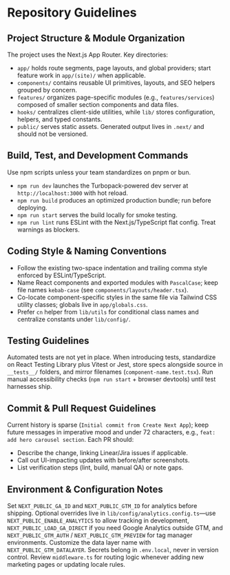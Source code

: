 # Repository Guidelines

## Project Structure & Module Organization
The project uses the Next.js App Router. Key directories:
- `app/` holds route segments, page layouts, and global providers; start feature work in `app/(site)/` when applicable.
- `components/` contains reusable UI primitives, layouts, and SEO helpers grouped by concern.
- `features/` organizes page-specific modules (e.g., `features/services`) composed of smaller section components and data files.
- `hooks/` centralizes client-side utilities, while `lib/` stores configuration, helpers, and typed constants.
- `public/` serves static assets. Generated output lives in `.next/` and should not be versioned.

## Build, Test, and Development Commands
Use npm scripts unless your team standardizes on pnpm or bun.
- `npm run dev` launches the Turbopack-powered dev server at `http://localhost:3000` with hot reload.
- `npm run build` produces an optimized production bundle; run before deploying.
- `npm run start` serves the build locally for smoke testing.
- `npm run lint` runs ESLint with the Next.js/TypeScript flat config. Treat warnings as blockers.

## Coding Style & Naming Conventions
- Follow the existing two-space indentation and trailing comma style enforced by ESLint/TypeScript.
- Name React components and exported modules with `PascalCase`; keep file names `kebab-case` (see `components/layouts/header.tsx`).
- Co-locate component-specific styles in the same file via Tailwind CSS utility classes; globals live in `app/globals.css`.
- Prefer `cn` helper from `lib/utils` for conditional class names and centralize constants under `lib/config/`.

## Testing Guidelines
Automated tests are not yet in place. When introducing tests, standardize on React Testing Library plus Vitest or Jest, store specs alongside source in `__tests__/` folders, and mirror filenames (`component-name.test.tsx`). Run manual accessibility checks (`npm run start` + browser devtools) until test harnesses ship.

## Commit & Pull Request Guidelines
Current history is sparse (`Initial commit from Create Next App`); keep future messages in imperative mood and under 72 characters, e.g., `feat: add hero carousel section`. Each PR should:
- Describe the change, linking Linear/Jira issues if applicable.
- Call out UI-impacting updates with before/after screenshots.
- List verification steps (lint, build, manual QA) or note gaps.

## Environment & Configuration Notes
Set `NEXT_PUBLIC_GA_ID` and `NEXT_PUBLIC_GTM_ID` for analytics before shipping. Optional overrides live in `lib/config/analytics.config.ts`—use `NEXT_PUBLIC_ENABLE_ANALYTICS` to allow tracking in development, `NEXT_PUBLIC_LOAD_GA_DIRECT` if you need Google Analytics outside GTM, and `NEXT_PUBLIC_GTM_AUTH` / `NEXT_PUBLIC_GTM_PREVIEW` for tag manager environments. Customize the data layer name with `NEXT_PUBLIC_GTM_DATALAYER`. Secrets belong in `.env.local`, never in version control. Review `middleware.ts` for routing logic whenever adding new marketing pages or updating locale rules.
